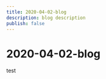 ```yaml
---
title: 2020-04-02-blog
description: blog description
publish: false
---
```


# 2020-04-02-blog
test
